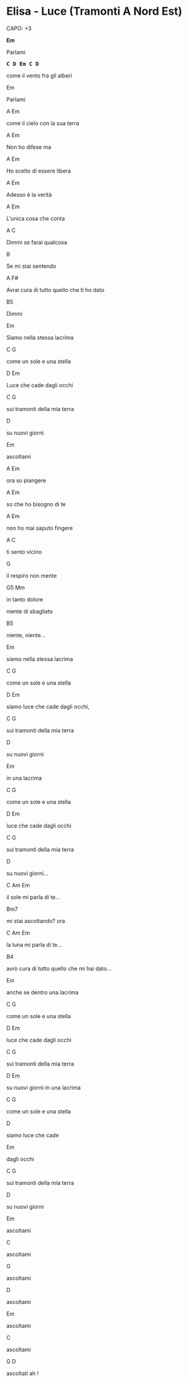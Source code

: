 # Elisa - Luce (Tramonti A Nord Est)

CAPO: +3

**Em**

Parlami

**<pre>C      D       Em    C   D</pre>**

come il vento fra gli alberi

Em

Parlami

A Em

come il cielo con la sua terra

A Em

Non ho difese ma

 A Em

Ho scelto di essere libera

A Em

Adesso è la verità

A Em

L'unica cosa che conta

A C

Dimmi se farai qualcosa

 B

Se mi stai sentendo

 A F#

Avrai cura di tutto quello che ti ho dato

 B5

Dimmi

 Em

Siamo nella stessa lacrima

C G

come un sole e una stella

D Em

Luce che cade dagli occhi

C G

sui tramonti della mia terra

D

su nuovi giorni

Em

ascoltami

 A Em

ora so piangere

A Em

so che ho bisogno di te

A Em

non ho mai saputo fingere

A C

ti sento vicino

 G

il respiro non mente

G5 Mm

in tanto dolore

niente di sbagliato

 B5

niente, niente...

 Em

siamo nella stessa lacrima

C G

come un sole e una stella

 D Em

siamo luce che cade dagli occhi,

C G

sui tramonti della mia terra

D

su nuovi giorni

 Em

in una lacrima

C G

come un sole e una stella

D Em

luce che cade dagli occhi

C G

sui tramonti della mia terra

D

su nuovi giorni...

C Am Em

il sole mi parla di te...

Bm7

mi stai ascoltando? ora

C Am Em

la luna mi parla di te...

 B4

avrò cura di tutto quello che mi hai dato...

 Em

anche se dentro una lacrima

C G

come un sole e una stella

D Em

luce che cade dagli occhi

C G

sui tramonti della mia terra

D Em

su nuovi giorni in una lacrima

C G

come un sole e una stella

 D

siamo luce che cade

 Em

dagli occhi

C G

sui tramonti della mia terra

D

su nuovi giorni

 Em

ascoltami

 C

ascoltami

 G

ascoltami

 D

ascoltami

 Em

ascoltami

C

ascoltami

G D

ascoltati ah !
